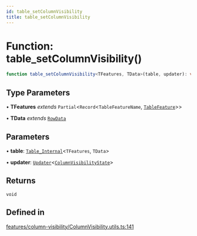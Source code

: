```yaml
---
id: table_setColumnVisibility
title: table_setColumnVisibility
---
```


# Function: table\_setColumnVisibility()

```ts
function table_setColumnVisibility<TFeatures, TData>(table, updater): void
```

## Type Parameters

• **TFeatures** *extends* `Partial`\<`Record`\<`TableFeatureName`, [`TableFeature`](../interfaces/tablefeature.md)\>\>

• **TData** *extends* [`RowData`](../type-aliases/rowdata.md)

## Parameters

• **table**: [`Table_Internal`](../type-aliases/table_internal.md)\<`TFeatures`, `TData`\>

• **updater**: [`Updater`](../type-aliases/updater.md)\<[`ColumnVisibilityState`](../type-aliases/columnvisibilitystate.md)\>

## Returns

`void`

## Defined in

[features/column-visibility/ColumnVisibility.utils.ts:141](https://github.com/TanStack/table/blob/main/packages/table-core/src/features/column-visibility/ColumnVisibility.utils.ts#L141)
